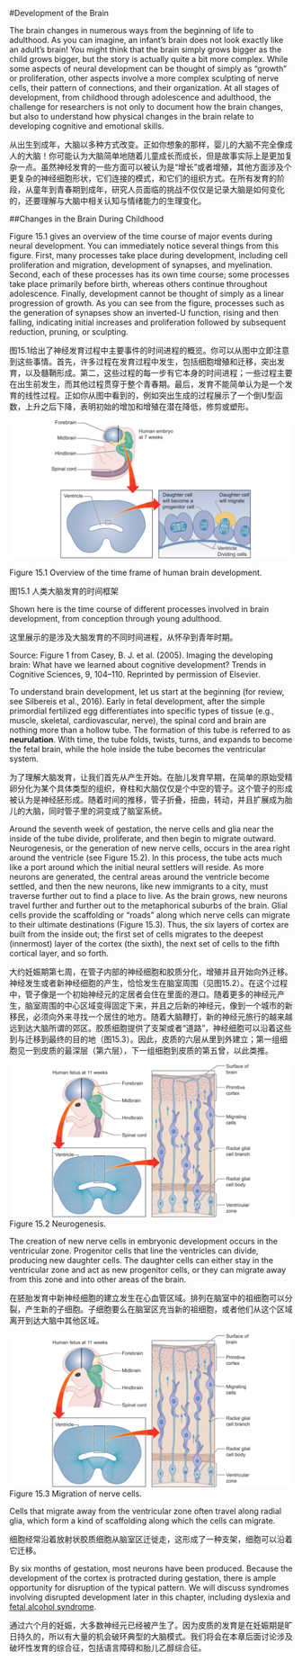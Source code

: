 #Development of the Brain

The brain changes in numerous ways from the beginning of life to adulthood. As you can imagine, an infant’s brain does not look exactly like an adult’s brain! You might think that the brain simply grows bigger as the child grows bigger, but the story is actually quite a bit more complex. While some aspects of neural development can be thought of simply as “growth” or proliferation, other aspects involve a more complex sculpting of nerve cells, their pattern of connections, and their organization. At all stages of development, from childhood through adolescence and adulthood, the challenge for researchers is not only to document how the brain changes, but also to understand how physical changes in the brain relate to developing cognitive and emotional skills.

从出生到成年，大脑以多种方式改变。正如你想象的那样，婴儿的大脑不完全像成人的大脑！你可能认为大脑简单地随着儿童成长而成长，但是故事实际上是更加复杂一点。虽然神经发育的一些方面可以被认为是“增长”或者增殖，其他方面涉及个更复杂的神经细胞形状，它们连接的模式，和它们的组织方式。在所有发育的阶段，从童年到青春期到成年，研究人员面临的挑战不仅仅是记录大脑是如何变化的，还要理解与大脑中相关认知与情绪能力的生理变化。

##Changes in the Brain During Childhood

Figure 15.1 gives an overview of the time course of major events during neural development. You can immediately notice several things from this figure. First, many processes take place during development, including cell proliferation and migration, development of synapses, and myelination. Second, each of these processes has its own time course; some processes take place primarily before birth, whereas others continue throughout adolescence. Finally, development cannot be thought of simply as a linear progression of growth. As you can see from the figure, processes such as the generation of synapses show an inverted-U function, rising and then falling, indicating initial increases and proliferation followed by subsequent reduction, pruning, or sculpting.

图15.1给出了神经发育过程中主要事件的时间进程的概览。你可以从图中立即注意到这些事情。首先，许多过程在发育过程中发生，包括细胞增殖和迁移，突出发育，以及髓鞘形成。第二，这些过程的每一步有它本身的时间进程；一些过程主要在出生前发生，而其他过程贯穿于整个青春期。最后，发育不能简单认为是一个发育的线性过程。正如你从图中看到的，例如突出生成的过程展示了一个倒U型函数，上升之后下降，表明初始的增加和增殖在潜在降低，修剪或塑形。

<img src='f1.png'/>

Figure 15.1 Overview of the time frame of human brain development.

图15.1 人类大脑发育的时间框架

Shown here is the time course of different processes involved in brain development, from conception through young adulthood.

这里展示的是涉及大脑发育的不同时间进程，从怀孕到青年时期。

Source: Figure 1 from Casey, B. J. et al. (2005). Imaging the developing brain: What have we learned about cognitive development? Trends in Cognitive Sciences, 9, 104–110. Reprinted by permission of Elsevier.

To understand brain development, let us start at the beginning (for review, see Silbereis et al., 2016). Early in fetal development, after the simple primordial fertilized egg differentiates into specific types of tissue (e.g., muscle, skeletal, cardiovascular, nerve), the spinal cord and brain are nothing more than a hollow tube. The formation of this tube is referred to as **neurulation**. With time, the tube folds, twists, turns, and expands to become the fetal brain, while the hole inside the tube becomes the ventricular system.

为了理解大脑发育，让我们首先从产生开始。在胎儿发育早期，在简单的原始受精卵分化为某个具体类型的组织，脊柱和大脑仅仅是个中空的管子。这个管子的形成被认为是神经胚形成。随着时间的推移，管子折叠，扭曲，转动，并且扩展成为胎儿的大脑，同时管子里的洞变成了脑室系统。

Around the seventh week of gestation, the nerve cells and glia near the inside of the tube divide, proliferate, and then begin to migrate outward. Neurogenesis, or the generation of new nerve cells, occurs in the area right around the ventricle (see Figure 15.2). In this process, the tube acts much like a port around which the initial neural settlers will reside. As more neurons are generated, the central areas around the ventricle become settled, and then the new neurons, like new immigrants to a city, must traverse further out to find a place to live. As the brain grows, new neurons travel further and further out to the metaphorical suburbs of the brain. Glial cells provide the scaffolding or “roads” along which nerve cells can migrate to their ultimate destinations (Figure 15.3). Thus, the six layers of cortex are built from the inside out; the first set of cells migrates to the deepest (innermost) layer of the cortex (the sixth), the next set of cells to the fifth cortical layer, and so forth.

大约妊娠期第七周，在管子内部的神经细胞和胶质分化，增殖并且开始向外迁移。神经发生或者新神经细胞的产生，恰恰发生在脑室周围（见图15.2）。在这个过程中，管子像是一个初始神经元的定居者会住在里面的港口。随着更多的神经元产生，脑室周围的中心区域变得固定下来，并且之后新的神经元，像到一个城市的新移民，必须向外来寻找一个居住的地方。随着大脑鞭打，新的神经元旅行的越来越远到达大脑所谓的郊区。胶质细胞提供了支架或者“道路”，神经细胞可以沿着这些到与迁移到最终的目的地（图15.3）。因此，皮质的六层从里到外建立；第一组细胞见一到皮质的最深层（第六层），下一组细胞到皮质的第五曾，以此类推。

<img src='f2.png'/>
Figure 15.2 Neurogenesis.

The creation of new nerve cells in embryonic development occurs in the ventricular zone. Progenitor cells that line the ventricles can divide, producing new daughter cells. The daughter cells can either stay in the ventricular zone and act as new progenitor cells, or they can migrate away from this zone and into other areas of the brain.

在胚胎发育中新神经细胞的建立发生在心血管区域。排列在脑室中的祖细胞可以分裂，产生新的子细胞。子细胞要么在脑室区充当新的祖细胞，或者他们从这个区域离开到达大脑中其他区域。

<img src='f3.png'>
Figure 15.3 Migration of nerve cells.

Cells that migrate away from the ventricular zone often travel along radial glia, which form a kind of scaffolding along which the cells can migrate.

细胞经常沿着放射状胶质细胞从脑室区迁徙走，这形成了一种支架，细胞可以沿着它迁移。

By six months of gestation, most neurons have been produced. Because the development of the cortex is protracted during gestation, there is ample opportunity for disruption of the typical pattern. We will discuss syndromes involving disrupted development later in this chapter, including dyslexia and [fetal alcohol syndrome](https://www.mayoclinic.org/diseases-conditions/fetal-alcohol-syndrome/symptoms-causes/syc-20352901).

通过六个月的妊娠，大多数神经元已经被产生了。因为皮质的发育是在妊娠期是旷日持久的，所以有大量的机会破环典型的大脑模式。我们将会在本章后面讨论涉及破坏性发育的综合征，包括语言障碍和胎儿乙醇综合征。

